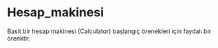 # Hesap_makinesi
Basit bir hesap makinesi (Calculator) başlangıç örenekleri için faydalı bir örenktir.
